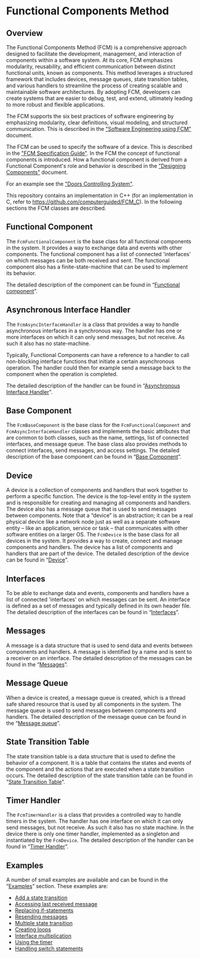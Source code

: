 # Functional Components Method

## Overview

The Functional Components Method (FCM) is a comprehensive approach designed to facilitate the development, management, and interaction of components within a software system. At its core, FCM emphasizes modularity, reusability, and efficient communication between distinct functional units, known as components. This method leverages a structured framework that includes devices, message queues, state transition tables, and various handlers to streamline the process of creating scalable and maintainable software architectures. By adopting FCM, developers can create systems that are easier to debug, test, and extend, ultimately leading to more robust and flexible applications.

The FCM supports the six best practices of software engineering by emphasizing modularity, clear definitions, visual modeling, and structured communication. This is described in the ["Software Engineering using FCM"](./doc/SoftwareEngineering.md) document.

The FCM can be used to specify the software of a device. This is described in the ["FCM Specification Guide"](./doc/FcmSpecificationGuide.md). In the FCM the concept of functional components is introduced. How a functional component is derived from a Functional Component's role and behavior is described in the ["Designing Components"](./doc/DesigningComponents.md) document.

For an example see the ["Doors Controlling System"](https://github.com/computerguided/FCM-example).

This repository contains an implementation in C++ (for an implementation in C, refer to https://github.com/computerguided/FCM_C). In the following sections the FCM classes are described.

## Functional Component

The `FcmFunctionalComponent` is the base class for all functional components in the system. It provides a way to exchange data and events with other components. The functional component has a list of connected 'interfaces' on which messages can be both received and sent. The functional component also has a finite-state-machine that can be used to implement its behavior.

The detailed description of the component can be found in “[Functional component](./doc/FunctionalComponent)”.

## Asynchronous Interface Handler

The `FcmAsyncInterfaceHandler` is a class that provides a way to handle asynchronous interfaces in a synchronous way. The handler has one or more interfaces on which it can only send messages, but not receive. As such it also has no state-machine.

Typically, Functional Components can have a reference to a handler to call non-blocking interface functions that initiate a certain asynchronous operation. The handler could then for example send a message back to the component when the operation is completed.

The detailed description of the handler can be found in “[Asynchronous Interface Handler](./doc/AsyncInterfaceHandler.md)”.

## Base Component

The `FcmBaseComponent` is the base class for the `FcmFunctionalComponent` and `FcmAsyncInterfaceHandler` classes and implements the basic attributes that are common to both classes, such as the name, settings, list of connected interfaces, and message queue. The base class also provides methods to connect interfaces, send messages, and access settings.
The detailed description of the base component can be found in “[Base Component](./doc/BaseComponent.md)”.

## Device

A device is a collection of components and handlers that work together to perform a specific function. The device is the top-level entity in the system and is responsible for creating and managing all components and handlers. The device also has a message queue that is used to send messages between components.
Note that a “device” is an abstraction; it can be a real physical device like a network node just as well as a separate software entity – like an application, service or task – that communicates with other software entities on a larger OS.
The `FcmDevice` is the base class for all devices in the system. It provides a way to create, connect and manage components and handlers. The device has a list of components and handlers that are part of the device.
The detailed description of the device can be found in “[Device](./doc/Device.md)”.

## Interfaces

To be able to exchange data and events, components and handlers have a list of connected 'interfaces' on which messages can be sent.
An interface is defined as a set of messages and typically defined in its own header file.
The detailed description of the interfaces can be found in “[Interfaces](./doc/Interfaces.md)”.

## Messages

A message is a data structure that is used to send data and events between components and handlers. A message is identified by a name and is sent to a receiver on an interface.
The detailed description of the messages can be found in the “[Messages](./doc/Messages.md)”.

## Message Queue

When a device is created, a message queue is created, which is a thread safe shared resource that is used by all components in the system. The message queue is used to send messages between components and handlers.
The detailed description of the message queue can be found in the “[Message queue](./doc/MessageQueue.md)”.

## State Transition Table

The state transition table is a data structure that is used to define the behavior of a component. It is a table that contains the states and events of the component and the actions that are executed when a state transition occurs.
The detailed description of the state transition table can be found in “[State Transition Table](./doc/StateTransitionTable.md)”.

## Timer Handler
The `FcmTimerHandler` is a class that provides a controlled way to handle timers in the system. The handler has one interface on which it can only send messages, but not receive. As such it also has no state machine. In the device there is only one timer handler, implemented as a singleton and instantiated by the `FcmDevice`.
The detailed description of the handler can be found in “[Timer Handler](./doc/TimerHandler.md)”.

## Examples
A number of small examples are available and can be found in the “[Examples](./doc/Examples.md)” section. These examples are:
* [Add a state transition](./doc/Examples.md#add-a-state-transition)
* [Accessing last received message](./doc/Examples.md#accessing-last-received-message)
* [Replacing if-statements](./doc/Examples.md#replacing-if-statements)
* [Resending messages](./doc/Examples.md#resending-messages)
* [Multiple state transition](./doc/Examples.md#multiple-state-transition)
* [Creating loops](./doc/Examples.md#creating-loops)
* [Interface multiplication](./doc/Examples.md#interface-multiplication)
* [Using the timer](./doc/Examples.md#using-the-timer)
* [Handling switch statements](./doc/Examples.md#handling-switch-statements)




